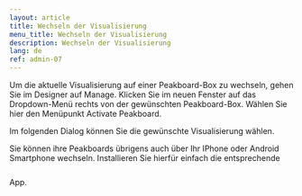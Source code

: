 ```yaml
---
layout: article
title: Wechseln der Visualisierung
menu_title: Wechseln der Visualisierung
description: Wechseln der Visualisierung
lang: de
ref: admin-07
---
```


Um die aktuelle Visualisierung auf einer Peakboard-Box zu wechseln, gehen Sie im Designer auf Manage. Klicken Sie im neuen Fenster auf das Dropdown-Menü rechts von der gewünschten Peakboard-Box. Wählen Sie hier den Menüpunkt Activate Peakboard.

Im folgenden Dialog können Sie die gewünschte Visualisierung wählen.

Sie können ihre Peakboards übrigens auch über Ihr IPhone oder Android Smartphone wechseln. Installieren Sie hierfür einfach die entsprechende App.
<a href="https://itunes.apple.com/de/app/peakboard-manager/id1148615440?mt=8&at=10l6Xd&ct=jeyff0ftti00xkod01g9a" style="display:inline-block;overflow:hidden;background:url(https://linkmaker.itunes.apple.com/assets/shared/badges/en-us/appstore-lrg.svg) no-repeat;width:135px;height:40px;background-size:contain;"></a>

<a href="https://play.google.com/store/apps/details?id=com.peakboard.manager&pcampaignid=MKT-Other-global-all-co-prtnr-py-PartBadge-Mar2515-" style="display:inline-block;overflow:hidden;background:url(https://play.google.com/intl/en_us/badges/images/generic/en_badge_web_generic.png) no-repeat;width:135px;height:40px;background-size:contain;"></a>
